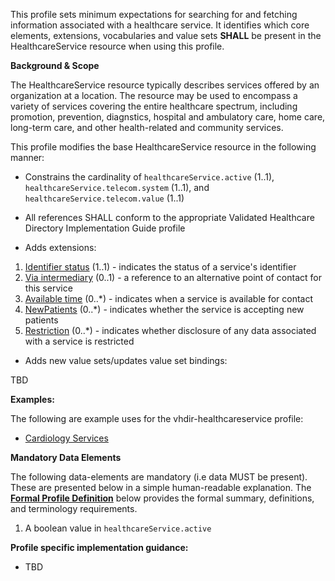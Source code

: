 This profile sets minimum expectations for searching for and fetching information associated with a healthcare service. It identifies which core elements, extensions, vocabularies and value sets **SHALL** be present in the HealthcareService resource when using this profile.

**Background & Scope**

The HealthcareService resource typically describes services offered by an organization at a location. The resource may be used to encompass a variety of services covering the entire healthcare spectrum, including promotion, prevention, diagnstics, hospital and ambulatory care, home care, long-term care, and other health-related and community services.

This profile modifies the base HealthcareService resource in the following manner:

*  Constrains the cardinality of `healthcareService.active` (1..1), `healthcareService.telecom.system` (1..1), and `healthcareService.telecom.value` (1..1)

*  All references SHALL conform to the appropriate Validated Healthcare Directory Implementation Guide profile

*  Adds extensions:

1.  [Identifier status](StructureDefinition-identifier-status.html) (1..1) - indicates the status of a service's identifier
1.  [Via intermediary](StructureDefinition-contactpoint-viaintermediary.html) (0..1) - a reference to an alternative point of contact for this service
1.  [Available time](StructureDefinition-contactpoint-availabletime.html) (0..*) - indicates when a service is available for contact
1.  [NewPatients](StructureDefinition-newpatients.html) (0..*) - indicates whether the service is accepting new patients
1.  [Restriction](StructureDefinition-usage-restriction.html) (0..*) - indicates whether disclosure of any data associated with a service is restricted

*  Adds new value sets/updates value set bindings:

TBD


**Examples:**

The following are example uses for the vhdir-healthcareservice profile:

-  [Cardiology Services](HealthcareService-ffcardiology.html)


**Mandatory Data Elements**

The following data-elements are mandatory (i.e data MUST be present). These are presented below in a simple human-readable explanation. The [**Formal Profile Definition**](#profile) below provides the  formal summary, definitions, and  terminology requirements.   


1.  A boolean value in `healthcareService.active`


**Profile specific implementation guidance:**

- TBD

